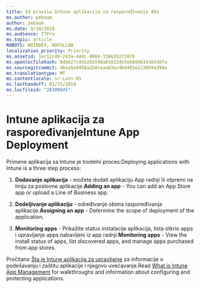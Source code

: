 ```yaml
---
title: Id pravila Intune aplikacija za raspoređivanje 991
ms.author: pebaum
author: pebaum
ms.date: 9/10/2018
ms.audience: ITPro
ms.topic: article
ROBOTS: NOINDEX, NOFOLLOW
localization_priority: Priority
ms.assetid: 1ec12c49-243a-44dc-9084-15863b223078
ms.openlocfilehash: 0db627cdda2b5598a01032de5eb0d4614184307a
ms.sourcegitcommit: d6ea5e9458a2b8ceaab3ac4bd483e1130b9a398a
ms.translationtype: MT
ms.contentlocale: sr-Latn-RS
ms.lasthandoff: 01/15/2019
ms.locfileid: "28309845"
---
```

# <a name="intune-app-deployment"></a><span data-ttu-id="b65d2-102">Intune aplikacija za raspoređivanje</span><span class="sxs-lookup"><span data-stu-id="b65d2-102">Intune App Deployment</span></span>

<span data-ttu-id="b65d2-103">Primene aplikacija sa Intune je trodelni proces:</span><span class="sxs-lookup"><span data-stu-id="b65d2-103">Deploying applications with Intune is a three step process:</span></span>
  
1. <span data-ttu-id="b65d2-104">**Dodavanje aplikacija** - možete dodati aplikaciju App radnji ili otpremi na liniju za poslovne aplikacije.</span><span class="sxs-lookup"><span data-stu-id="b65d2-104">**Adding an app** - You can add an App Store app or upload a Line of Business app.</span></span> 
    
2. <span data-ttu-id="b65d2-105">**Dodeljivanje aplikaciju** - određivanje obima raspoređivanja aplikacije.</span><span class="sxs-lookup"><span data-stu-id="b65d2-105">**Assigning an app** - Determine the scope of deployment of the application.</span></span> 
    
3. <span data-ttu-id="b65d2-106">**Monitoring apps** - Prikažite status instalacije aplikacija, lista otkrio apps i upravljanje apps nabavljeni iz app radnji.</span><span class="sxs-lookup"><span data-stu-id="b65d2-106">**Monitoring apps** - View the install status of apps, list discovered apps, and manage apps purchased from app stores.</span></span> 
    
<span data-ttu-id="b65d2-107">Pročitano [Šta je Intune aplikacija za upravljanje](https://docs.microsoft.com/intune/app-management) za informacije o podešavanju i zaštitu aplikacije i njegovo uvećavanje.</span><span class="sxs-lookup"><span data-stu-id="b65d2-107">Read [What is Intune App Management](https://docs.microsoft.com/intune/app-management) for walkthroughs and information about configuring and protecting applications.</span></span> 
  

